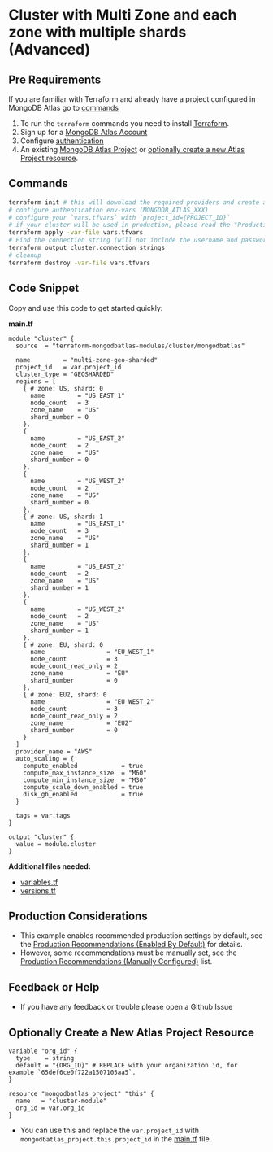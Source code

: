<!-- This file is used to generate the examples/README.md files -->
# Cluster with Multi Zone and each zone with multiple shards (Advanced)

## Pre Requirements
If you are familiar with Terraform and already have a project configured in MongoDB Atlas go to [commands](#commands)

1. To run the `terraform` commands you need to install [Terraform](https://developer.hashicorp.com/terraform/install).
2. Sign up for a [MongoDB Atlas Account](https://www.mongodb.com/products/integrations/hashicorp-terraform)
3. Configure [authentication](https://registry.terraform.io/providers/mongodb/mongodbatlas/latest/docs#authentication)
4. An existing [MongoDB Atlas Project](https://registry.terraform.io/providers/mongodb/mongodbatlas/latest/docs/resources/project) or [optionally create a new Atlas Project resource](#optionally-create-a-new-atlas-project-resource).

## Commands
```sh
terraform init # this will download the required providers and create a `terraform.lock.hcl` file.
# configure authentication env-vars (MONGODB_ATLAS_XXX)
# configure your `vars.tfvars` with `project_id={PROJECT_ID}`
# if your cluster will be used in production, please read the "Production Considerations" below
terraform apply -var-file vars.tfvars
# Find the connection string (will not include the username and password, see the [database_user](https://registry.terraform.io/providers/mongodb/mongodbatlas/latest/docs/resources/database_user) documentation to configure your app's access)
terraform output cluster.connection_strings
# cleanup
terraform destroy -var-file vars.tfvars
```

## Code Snippet

Copy and use this code to get started quickly:

**main.tf**
```hcl
module "cluster" {
  source  = "terraform-mongodbatlas-modules/cluster/mongodbatlas"

  name         = "multi-zone-geo-sharded"
  project_id   = var.project_id
  cluster_type = "GEOSHARDED"
  regions = [
    { # zone: US, shard: 0
      name         = "US_EAST_1"
      node_count   = 3
      zone_name    = "US"
      shard_number = 0
    },
    {
      name         = "US_EAST_2"
      node_count   = 2
      zone_name    = "US"
      shard_number = 0
    },
    {
      name         = "US_WEST_2"
      node_count   = 2
      zone_name    = "US"
      shard_number = 0
    },
    { # zone: US, shard: 1
      name         = "US_EAST_1"
      node_count   = 3
      zone_name    = "US"
      shard_number = 1
    },
    {
      name         = "US_EAST_2"
      node_count   = 2
      zone_name    = "US"
      shard_number = 1
    },
    {
      name         = "US_WEST_2"
      node_count   = 2
      zone_name    = "US"
      shard_number = 1
    },
    { # zone: EU, shard: 0
      name                 = "EU_WEST_1"
      node_count           = 3
      node_count_read_only = 2
      zone_name            = "EU"
      shard_number         = 0
    },
    { # zone: EU2, shard: 0
      name                 = "EU_WEST_2"
      node_count           = 3
      node_count_read_only = 2
      zone_name            = "EU2"
      shard_number         = 0
    }
  ]
  provider_name = "AWS"
  auto_scaling = {
    compute_enabled            = true
    compute_max_instance_size  = "M60"
    compute_min_instance_size  = "M30"
    compute_scale_down_enabled = true
    disk_gb_enabled            = true
  }

  tags = var.tags
}

output "cluster" {
  value = module.cluster
}
```

**Additional files needed:**
- [variables.tf](./variables.tf)
- [versions.tf](./versions.tf)


## Production Considerations
- This example enables recommended production settings by default, see the [Production Recommendations (Enabled By Default)](../../README.md#production-recommendations-enabled-by-default) for details.
- However, some recommendations must be manually set, see the [Production Recommendations (Manually Configured)](../../README.md#production-recommendations-manually-configured) list.

## Feedback or Help
- If you have any feedback or trouble please open a Github Issue

## Optionally Create a New Atlas Project Resource
```hcl
variable "org_id" {
  type    = string
  default = "{ORG_ID}" # REPLACE with your organization id, for example `65def6ce0f722a1507105aa5`.
}

resource "mongodbatlas_project" "this" {
  name   = "cluster-module"
  org_id = var.org_id
}
```

- You can use this and replace the `var.project_id` with `mongodbatlas_project.this.project_id` in the [main.tf](./main.tf) file.
